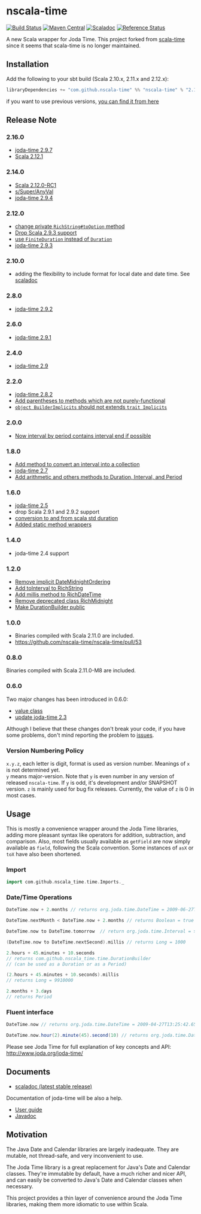 # nscala-time
[![Build Status](https://travis-ci.org/nscala-time/nscala-time.svg?branch=master)](https://travis-ci.org/nscala-time/nscala-time)
[![Maven Central](https://maven-badges.herokuapp.com/maven-central/com.github.nscala-time/nscala-time_2.12/badge.svg)](https://maven-badges.herokuapp.com/maven-central/com.github.nscala-time/nscala-time_2.12)
[![Scaladoc](http://javadoc-badge.appspot.com/com.github.nscala-time/nscala-time_2.12.svg?label=scaladoc)](http://javadoc-badge.appspot.com/com.github.nscala-time/nscala-time_2.12/com/github/nscala_time/time/index.html)
[![Reference Status](https://www.versioneye.com/java/com.github.nscala-time:nscala-time_2.11/reference_badge.svg?style=flat)](https://www.versioneye.com/java/com.github.nscala-time:nscala-time_2.11/references)

A new Scala wrapper for Joda Time.  This project forked from [scala-time](https://github.com/jorgeortiz85/scala-time/ "scala-time") since
it seems that scala-time is no longer maintained.


## Installation

Add the following to your sbt build (Scala 2.10.x, 2.11.x and 2.12.x):

```scala
libraryDependencies += "com.github.nscala-time" %% "nscala-time" % "2.16.0"
```

if you want to use previous versions, [you can find it from here](http://search.maven.org/#search%7Cga%7C1%7Cg%3A%22com.github.nscala-time%22)

## Release Note

### 2.16.0
* [joda-time 2.9.7](https://github.com/nscala-time/nscala-time/commit/7882d08833b5862fadb033cc158bcc37e038efe0)
* [Scala 2.12.1](https://github.com/nscala-time/nscala-time/commit/be6e4212c9a92e197ee4a660d006db45ea191e3f)

### 2.14.0
* [Scala 2.12.0-RC1](https://github.com/nscala-time/nscala-time/commit/5916ede4276e3bef76dc1f659afe8ce81d224837)
* [s/Super/AnyVal](https://github.com/nscala-time/nscala-time/commit/18267aaf85f98a4aa64aca1aace94268086dd630)
* [joda-time 2.9.4](https://github.com/nscala-time/nscala-time/commit/03a50ec26c5d81364abc97d77fbc31a08098d70f)

### 2.12.0
* [change private `RichString#toOption` method](https://github.com/nscala-time/nscala-time/pull/102)
* [Drop Scala 2.9.3 support](https://github.com/nscala-time/nscala-time/pull/104)
* [use `FiniteDuration` instead of `Duration`](https://github.com/nscala-time/nscala-time/pull/106)
* [joda-time 2.9.3](https://github.com/nscala-time/nscala-time/commit/f8b2caae3de2225ce)

### 2.10.0
* adding the flexibility to include format for local date and date time.  See [scaladoc](
https://oss.sonatype.org/service/local/repositories/releases/archive/com/github/nscala-time/nscala-time_2.11/2.10.0/nscala-time_2.11-2.10.0-javadoc.jar/!/index.html#com.github.nscala_time.time.RichString)

### 2.8.0
* [joda-time 2.9.2](https://github.com/nscala-time/nscala-time/commit/73a57beea4533311)

### 2.6.0
* [joda-time 2.9.1](https://github.com/nscala-time/nscala-time/commit/19b1cf4818c25b78fdff8d0)

### 2.4.0
* [joda-time 2.9](https://github.com/nscala-time/nscala-time/commit/d1bea9dfb7d96526f8c5eac0fd49cd993fc8c0a0)

### 2.2.0
* [joda-time 2.8.2](https://github.com/nscala-time/nscala-time/commit/b6db535005c25931f31ef637e98f1e19c0f02891)
* [Add parentheses to methods which are not purely-functional](https://github.com/nscala-time/nscala-time/pull/93)
* [`object BuilderImplicits` should not extends `trait Implicits`](https://github.com/nscala-time/nscala-time/pull/92)

### 2.0.0
* [Now interval by period contains interval end if possible](https://github.com/nscala-time/nscala-time/issues/83)

### 1.8.0
* [Add method to convert an interval into a collection](https://github.com/nscala-time/nscala-time/pull/79)
* [joda-time 2.7](https://github.com/nscala-time/nscala-time/commit/83fe9f09456d2fa2bf11790f58d17fe1a187a808)
* [Add arithmetic and others methods to Duration, Interval, and Period](https://github.com/nscala-time/nscala-time/pull/80)

### 1.6.0
* [joda-time 2.5](https://github.com/nscala-time/nscala-time/commit/944f048065a5fd0)
* drop Scala 2.9.1 and 2.9.2 support
* [conversion to and from scala std duration](https://github.com/nscala-time/nscala-time/pull/72)
* [Added static method wrappers](https://github.com/nscala-time/nscala-time/pull/74)

### 1.4.0
* joda-time 2.4 support

### 1.2.0

* [Remove implicit DateMidnightOrdering](https://github.com/nscala-time/nscala-time/pull/59)
* [Add toInterval to RichString](https://github.com/nscala-time/nscala-time/pull/60)
* [Add millis method to RichDateTime](https://github.com/nscala-time/nscala-time/pull/62)
* [Remove deprecated class RichMidnight](https://github.com/nscala-time/nscala-time/pull/63)
* [Make DurationBuilder public](https://github.com/nscala-time/nscala-time/pull/64)

### 1.0.0

* Binaries compiled with Scala 2.11.0 are included.
* <https://github.com/nscala-time/nscala-time/pull/53>

### 0.8.0

Binaries compiled with Scala 2.11.0-M8 are included.

### 0.6.0

Two major changes has been introduced in 0.6.0:

* [value class](https://github.com/nscala-time/nscala-time/issues/42)
* [update joda-time 2.3](https://github.com/nscala-time/nscala-time/issues/44)

Although I believe that these changes don't break your code, if you have some problems,
don't mind reporting the problem to [issues](https://github.com/nscala-time/nscala-time/issues).

### Version Numbering Policy

`x.y.z`, each letter is digit, format is used as version number.  Meanings of `x` is not determined yet.  
`y` means major-version.  Note that `y` is even number in any version of released `nscala-time`.  If `y` is odd, 
it's development and/or SNAPSHOT version.  `z` is mainly used for bug fix releases.  Currently, the value of `z` is 0
in most cases.

## Usage

This is mostly a convenience wrapper around the Joda Time libraries, adding
more pleasant syntax like operators for addition, subtraction, and comparison.
Also, most fields usually available as `getField` are now simply available as
`field`, following the Scala convention. Some instances of `asX` or `toX` have
also been shortened.


### Import
```scala
import com.github.nscala_time.time.Imports._
```


### Date/Time Operations
```scala
DateTime.now + 2.months // returns org.joda.time.DateTime = 2009-06-27T13:25:59.195-07:00

DateTime.nextMonth < DateTime.now + 2.months // returns Boolean = true

DateTime.now to DateTime.tomorrow  // return org.joda.time.Interval = > 2009-04-27T13:47:14.840/2009-04-28T13:47:14.840

(DateTime.now to DateTime.nextSecond).millis // returns Long = 1000

2.hours + 45.minutes + 10.seconds
// returns com.github.nscala_time.time.DurationBuilder
// (can be used as a Duration or as a Period)

(2.hours + 45.minutes + 10.seconds).millis
// returns Long = 9910000

2.months + 3.days
// returns Period
```


### Fluent interface
```scala
DateTime.now // returns org.joda.time.DateTime = 2009-04-27T13:25:42.659-07:00

DateTime.now.hour(2).minute(45).second(10) // returns org.joda.time.DateTime = 2009-04-27T02:45:10.313-07:00
```


Please see Joda Time for full explanation of key concepts and API:
http://www.joda.org/joda-time/

## Documents

 - [scaladoc (latest stable release)](http://javadoc-badge.appspot.com/com.github.nscala-time/nscala-time_2.12/com/github/nscala_time/time/index.html)

Documentation of joda-time will be also a help.
 - [User guide](http://www.joda.org/joda-time/userguide.html)
 - [Javadoc](http://www.joda.org/joda-time/apidocs/index.html)

## Motivation

The Java Date and Calendar libraries are largely inadequate. They are mutable, not thread-safe, and very inconvenient to use.

The Joda Time library is a great replacement for Java's Date and Calendar classes. They're immutable by default, have a much
richer and nicer API, and can easily be converted to Java's Date and Calendar classes when necessary.

This project provides a thin layer of convenience around the Joda Time libraries, making them more idiomatic to use within Scala.
